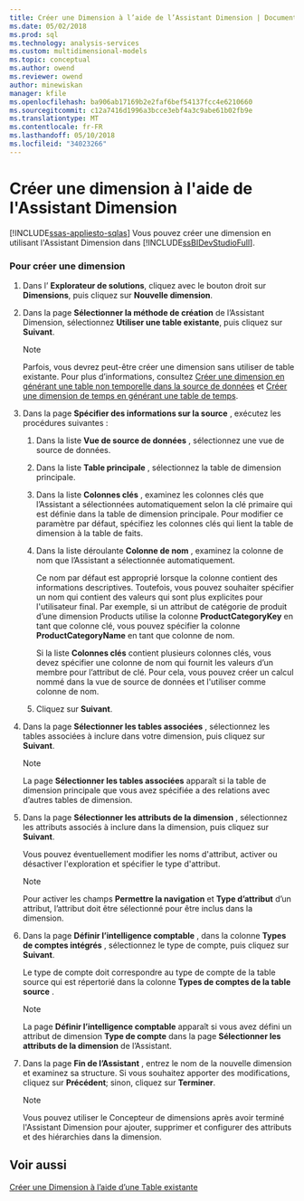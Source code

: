 ```yaml
---
title: Créer une Dimension à l’aide de l’Assistant Dimension | Documents Microsoft
ms.date: 05/02/2018
ms.prod: sql
ms.technology: analysis-services
ms.custom: multidimensional-models
ms.topic: conceptual
ms.author: owend
ms.reviewer: owend
author: minewiskan
manager: kfile
ms.openlocfilehash: ba906ab17169b2e2faf6bef54137fcc4e6210660
ms.sourcegitcommit: c12a7416d1996a3bcce3ebf4a3c9abe61b02fb9e
ms.translationtype: MT
ms.contentlocale: fr-FR
ms.lasthandoff: 05/10/2018
ms.locfileid: "34023266"
---
```

# <a name="create-a-dimension-using-the-dimension-wizard"></a>Créer une dimension à l'aide de l'Assistant Dimension
[!INCLUDE[ssas-appliesto-sqlas](../../includes/ssas-appliesto-sqlas.md)]
  Vous pouvez créer une dimension en utilisant l'Assistant Dimension dans [!INCLUDE[ssBIDevStudioFull](../../includes/ssbidevstudiofull-md.md)].  
  
### <a name="to-create-a-new-dimension"></a>Pour créer une dimension  
  
1.  Dans l’ **Explorateur de solutions**, cliquez avec le bouton droit sur **Dimensions**, puis cliquez sur **Nouvelle dimension**.  
  
2.  Dans la page **Sélectionner la méthode de création** de l’Assistant Dimension, sélectionnez **Utiliser une table existante**, puis cliquez sur **Suivant**.  
  
    > [!NOTE]  
    >  Parfois, vous devrez peut-être créer une dimension sans utiliser de table existante. Pour plus d’informations, consultez [Créer une dimension en générant une table non temporelle dans la source de données](../../analysis-services/multidimensional-models/create-a-dimension-by-generating-a-non-time-table-in-the-data-source.md) et [Créer une dimension de temps en générant une table de temps](../../analysis-services/multidimensional-models/create-a-time-dimension-by-generating-a-time-table.md).  
  
3.  Dans la page **Spécifier des informations sur la source** , exécutez les procédures suivantes :  
  
    1.  Dans la liste **Vue de source de données** , sélectionnez une vue de source de données.  
  
    2.  Dans la liste **Table principale** , sélectionnez la table de dimension principale.  
  
    3.  Dans la liste **Colonnes clés** , examinez les colonnes clés que l’Assistant a sélectionnées automatiquement selon la clé primaire qui est définie dans la table de dimension principale. Pour modifier ce paramètre par défaut, spécifiez les colonnes clés qui lient la table de dimension à la table de faits.  
  
    4.  Dans la liste déroulante **Colonne de nom** , examinez la colonne de nom que l’Assistant a sélectionnée automatiquement.  
  
         Ce nom par défaut est approprié lorsque la colonne contient des informations descriptives. Toutefois, vous pouvez souhaiter spécifier un nom qui contient des valeurs qui sont plus explicites pour l'utilisateur final. Par exemple, si un attribut de catégorie de produit d’une dimension Products utilise la colonne **ProductCategoryKey** en tant que colonne clé, vous pouvez spécifier la colonne **ProductCategoryName** en tant que colonne de nom.  
  
         Si la liste **Colonnes clés** contient plusieurs colonnes clés, vous devez spécifier une colonne de nom qui fournit les valeurs d’un membre pour l’attribut de clé. Pour cela, vous pouvez créer un calcul nommé dans la vue de source de données et l'utiliser comme colonne de nom.  
  
    5.  Cliquez sur **Suivant**.  
  
4.  Dans la page **Sélectionner les tables associées** , sélectionnez les tables associées à inclure dans votre dimension, puis cliquez sur **Suivant**.  
  
    > [!NOTE]  
    >  La page **Sélectionner les tables associées** apparaît si la table de dimension principale que vous avez spécifiée a des relations avec d’autres tables de dimension.  
  
5.  Dans la page **Sélectionner les attributs de la dimension** , sélectionnez les attributs associés à inclure dans la dimension, puis cliquez sur **Suivant**.  
  
     Vous pouvez éventuellement modifier les noms d'attribut, activer ou désactiver l'exploration et spécifier le type d'attribut.  
  
    > [!NOTE]  
    >  Pour activer les champs **Permettre la navigation** et **Type d’attribut** d’un attribut, l’attribut doit être sélectionné pour être inclus dans la dimension.  
  
6.  Dans la page **Définir l’intelligence comptable** , dans la colonne **Types de comptes intégrés** , sélectionnez le type de compte, puis cliquez sur **Suivant**.  
  
     Le type de compte doit correspondre au type de compte de la table source qui est répertorié dans la colonne **Types de comptes de la table source** .  
  
    > [!NOTE]  
    >  La page **Définir l’intelligence comptable** apparaît si vous avez défini un attribut de dimension **Type de compte** dans la page **Sélectionner les attributs de la dimension** de l’Assistant.  
  
7.  Dans la page **Fin de l’Assistant** , entrez le nom de la nouvelle dimension et examinez sa structure. Si vous souhaitez apporter des modifications, cliquez sur **Précédent**; sinon, cliquez sur **Terminer**.  
  
    > [!NOTE]  
    >  Vous pouvez utiliser le Concepteur de dimensions après avoir terminé l'Assistant Dimension pour ajouter, supprimer et configurer des attributs et des hiérarchies dans la dimension.  
  
## <a name="see-also"></a>Voir aussi  
 [Créer une Dimension à l’aide d’une Table existante](../../analysis-services/multidimensional-models/create-a-dimension-by-using-an-existing-table.md)  
  
  
